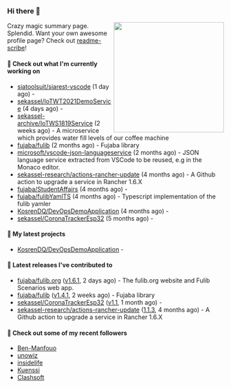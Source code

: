 ### Hi there 👋

<img align="right" src="https://github.com/KosrenDQ.png?size=512" width="256">

Crazy magic summary page. Splendid.
Want your own awesome profile page? Check out [readme-scribe](https://github.com/muesli/readme-scribe)!

#### 👷 Check out what I'm currently working on

- [siatoolsuit/siarest-vscode](https://github.com/siatoolsuit/siarest-vscode) (1 day ago) - 
- [sekassel/IoTWT2021DemoService](https://github.com/sekassel/IoTWT2021DemoService) (4 days ago) - 
- [sekassel-archive/IoTWS1819Service](https://github.com/sekassel-archive/IoTWS1819Service) (2 weeks ago) - A microservice which provides water fill levels of our coffee machine
- [fujaba/fulib](https://github.com/fujaba/fulib) (2 months ago) - Fujaba library
- [microsoft/vscode-json-languageservice](https://github.com/microsoft/vscode-json-languageservice) (2 months ago) - JSON language service extracted from VSCode to be reused, e.g in the Monaco editor.
- [sekassel-research/actions-rancher-update](https://github.com/sekassel-research/actions-rancher-update) (4 months ago) - A Github action to upgrade a service in Rancher 1.6.X 
- [fujaba/StudentAffairs](https://github.com/fujaba/StudentAffairs) (4 months ago) - 
- [fujaba/fulibYamlTS](https://github.com/fujaba/fulibYamlTS) (4 months ago) - Typescript implementation of the fulib yamler
- [KosrenDQ/DevOpsDemoApplication](https://github.com/KosrenDQ/DevOpsDemoApplication) (4 months ago) - 
- [sekassel/CoronaTrackerEsp32](https://github.com/sekassel/CoronaTrackerEsp32) (5 months ago) - 

#### 🌱 My latest projects

- [KosrenDQ/DevOpsDemoApplication](https://github.com/KosrenDQ/DevOpsDemoApplication) - 

#### 🔭 Latest releases I've contributed to

- [fujaba/fulib.org](https://github.com/fujaba/fulib.org) ([v1.6.1](https://github.com/fujaba/fulib.org/releases/tag/v1.6.1), 2 days ago) - The fulib.org website and Fulib Scenarios web app.
- [fujaba/fulib](https://github.com/fujaba/fulib) ([v1.4.1](https://github.com/fujaba/fulib/releases/tag/v1.4.1), 2 weeks ago) - Fujaba library
- [sekassel/CoronaTrackerEsp32](https://github.com/sekassel/CoronaTrackerEsp32) ([v1.1](https://github.com/sekassel/CoronaTrackerEsp32/releases/tag/v1.1), 1 month ago) - 
- [sekassel-research/actions-rancher-update](https://github.com/sekassel-research/actions-rancher-update) ([1.1.3](https://github.com/sekassel-research/actions-rancher-update/releases/tag/1.1.3), 4 months ago) - A Github action to upgrade a service in Rancher 1.6.X 

#### 👯 Check out some of my recent followers

- [Ben-Manfouo](https://github.com/Ben-Manfouo)
- [unowiz](https://github.com/unowiz)
- [insidelife](https://github.com/insidelife)
- [Kuenssi](https://github.com/Kuenssi)
- [Clashsoft](https://github.com/Clashsoft)
